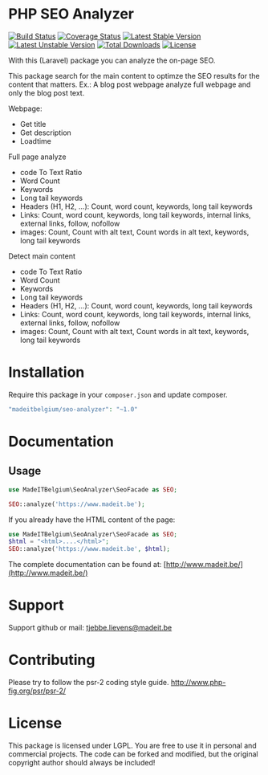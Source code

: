 # PHP SEO Analyzer
[![Build Status](https://travis-ci.org/madeITBelgium/SEO-Analyzer.svg?branch=master)](https://travis-ci.org/madeITBelgium/SEO-Analyzer)
[![Coverage Status](https://coveralls.io/repos/github/madeITBelgium/SEO-Analyzer/badge.svg?branch=master)](https://coveralls.io/github/madeITBelgium/SEO-Analyzer?branch=master)
[![Latest Stable Version](https://poser.pugx.org/madeITBelgium/SEO-Analyzer/v/stable.svg)](https://packagist.org/packages/madeITBelgium/SEO-Analyzer)
[![Latest Unstable Version](https://poser.pugx.org/madeITBelgium/SEO-Analyzer/v/unstable.svg)](https://packagist.org/packages/madeITBelgium/SEO-Analyzer)
[![Total Downloads](https://poser.pugx.org/madeITBelgium/SEO-Analyzer/d/total.svg)](https://packagist.org/packages/madeITBelgium/SEO-Analyzer)
[![License](https://poser.pugx.org/madeITBelgium/SEO-Analyzer/license.svg)](https://packagist.org/packages/madeITBelgium/SEO-Analyzer)

With this (Laravel) package you can analyze the on-page SEO.

This package search for the main content to optimze the SEO results for the content that matters. Ex.: A blog post webpage analyze full webpage and only the blog post text.

Webpage:
- Get title
- Get description
- Loadtime

Full page analyze
- code To Text Ratio
- Word Count
- Keywords
- Long tail keywords
- Headers (H1, H2, ...): Count, word count, keywords, long tail keywords
- Links: Count, word count, keywords, long tail keywords, internal links, external links, follow, nofollow
- images: Count, Count with alt text, Count words in alt text, keywords, long tail keywords
 
Detect main content
- code To Text Ratio
- Word Count
- Keywords
- Long tail keywords
- Headers (H1, H2, ...): Count, word count, keywords, long tail keywords
- Links: Count, word count, keywords, long tail keywords, internal links, external links, follow, nofollow
- images: Count, Count with alt text, Count words in alt text, keywords, long tail keywords
 

# Installation

Require this package in your `composer.json` and update composer.

```php
"madeitbelgium/seo-analyzer": "~1.0"
```

# Documentation
## Usage
```php
use MadeITBelgium\SeoAnalyzer\SeoFacade as SEO;

SEO::analyze('https://www.madeit.be');
```

If you already have the HTML content of the page:
```php
use MadeITBelgium\SeoAnalyzer\SeoFacade as SEO;
$html = "<html>....</html>";
SEO::analyze('https://www.madeit.be', $html);
```


The complete documentation can be found at: [http://www.madeit.be/](http://www.madeit.be/)


# Support
Support github or mail: tjebbe.lievens@madeit.be

# Contributing
Please try to follow the psr-2 coding style guide. http://www.php-fig.org/psr/psr-2/

# License
This package is licensed under LGPL. You are free to use it in personal and commercial projects. The code can be forked and modified, but the original copyright author should always be included!

